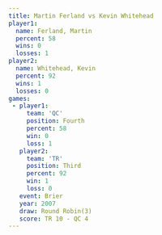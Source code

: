 ```yaml
---
title: Martin Ferland vs Kevin Whitehead
player1:                
  name: Ferland, Martin 
  percent: 58           
  wins: 0               
  losses: 1             
player2:                
  name: Whitehead, Kevin
  percent: 92           
  wins: 1               
  losses: 0             
games:
 - player1:          
     team: 'QC'      
     position: Fourth
     percent: 58     
     win: 0          
     loss: 1         
   player2:         
     team: 'TR'     
     position: Third
     percent: 92    
     win: 1         
     loss: 0        
   event: Brier        
   year: 2007          
   draw: Round Robin(3)
   score: TR 10 - QC 4 
---
```

